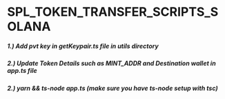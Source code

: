 # SPL_TOKEN_TRANSFER_SCRIPTS_SOLANA

##### 1.) Add pvt key in getKeypair.ts file in utils directory

##### 2.) Update Token Details such as MINT_ADDR and Destination wallet in app.ts file

##### 2.) yarn && ts-node app.ts (make sure you have ts-node setup with tsc)
